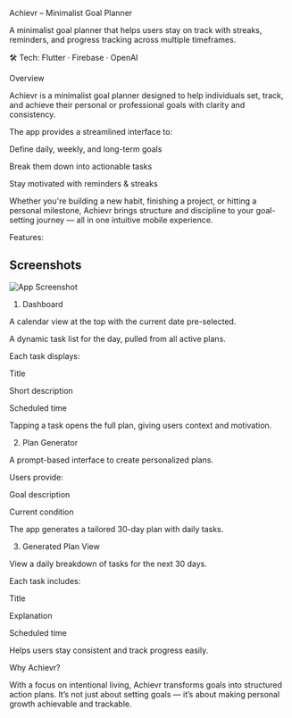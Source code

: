 Achievr – Minimalist Goal Planner

A minimalist goal planner that helps users stay on track with streaks, reminders, and progress tracking across multiple timeframes.

🛠️ Tech: Flutter · Firebase · OpenAI

Overview

Achievr is a minimalist goal planner designed to help individuals set, track, and achieve their personal or professional goals with clarity and consistency.

The app provides a streamlined interface to:

Define daily, weekly, and long-term goals

Break them down into actionable tasks

Stay motivated with reminders & streaks

Whether you're building a new habit, finishing a project, or hitting a personal milestone, Achievr brings structure and discipline to your goal-setting journey — all in one intuitive mobile experience.

Features:


## Screenshots

![App Screenshot](https://private-user-images.githubusercontent.com/109076870/482096420-9c9373d4-360f-418d-8134-4f3ade66d492.png?jwt=eyJ0eXAiOiJKV1QiLCJhbGciOiJIUzI1NiJ9.eyJpc3MiOiJnaXRodWIuY29tIiwiYXVkIjoicmF3LmdpdGh1YnVzZXJjb250ZW50LmNvbSIsImtleSI6ImtleTUiLCJleHAiOjE3NTYyMTE5NTgsIm5iZiI6MTc1NjIxMTY1OCwicGF0aCI6Ii8xMDkwNzY4NzAvNDgyMDk2NDIwLTljOTM3M2Q0LTM2MGYtNDE4ZC04MTM0LTRmM2FkZTY2ZDQ5Mi5wbmc_WC1BbXotQWxnb3JpdGhtPUFXUzQtSE1BQy1TSEEyNTYmWC1BbXotQ3JlZGVudGlhbD1BS0lBVkNPRFlMU0E1M1BRSzRaQSUyRjIwMjUwODI2JTJGdXMtZWFzdC0xJTJGczMlMkZhd3M0X3JlcXVlc3QmWC1BbXotRGF0ZT0yMDI1MDgyNlQxMjM0MThaJlgtQW16LUV4cGlyZXM9MzAwJlgtQW16LVNpZ25hdHVyZT1mOTQzYTdjOWM3ZWY0YzkxNTc2ZjkwNDM0N2UxZmZiZDEyYjY1YWNmNTgyYjI4N2IxNmMxNDgzODRiOThhMThiJlgtQW16LVNpZ25lZEhlYWRlcnM9aG9zdCJ9.MQwm5dH_c030u6uWyoU3jfBcz6SqHyqYHaD-Q7oNuA4)



1. Dashboard

A calendar view at the top with the current date pre-selected.

A dynamic task list for the day, pulled from all active plans.

Each task displays:

Title

Short description

Scheduled time

Tapping a task opens the full plan, giving users context and motivation.

2. Plan Generator

A prompt-based interface to create personalized plans.

Users provide:

Goal description

Current condition

The app generates a tailored 30-day plan with daily tasks.

3. Generated Plan View

View a daily breakdown of tasks for the next 30 days.

Each task includes:

Title

Explanation

Scheduled time

Helps users stay consistent and track progress easily.

Why Achievr?

With a focus on intentional living, Achievr transforms goals into structured action plans. It’s not just about setting goals — it’s about making personal growth achievable and trackable.
